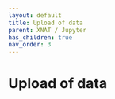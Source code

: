 ```yaml
---
layout: default
title: Upload of data
parent: XNAT / Jupyter
has_children: true
nav_order: 3
---
```


# Upload of data

